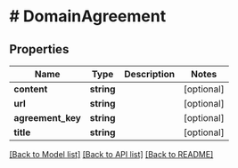 # # DomainAgreement

## Properties

Name | Type | Description | Notes
------------ | ------------- | ------------- | -------------
**content** | **string** |  | [optional]
**url** | **string** |  | [optional]
**agreement_key** | **string** |  | [optional]
**title** | **string** |  | [optional]

[[Back to Model list]](../../README.md#models) [[Back to API list]](../../README.md#endpoints) [[Back to README]](../../README.md)
